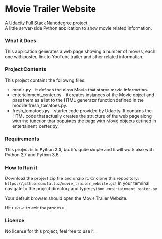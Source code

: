 # Movie Trailer Website
A [Udacity Full Stack Nanodegree](https://www.udacity.com/course/full-stack-web-developer-nanodegree--nd004) project.  
A little server-side Python application to show movie related information.

### What it Does
This application generates a web page showing a number of movies, each one with poster, 
link to YouTube trailer and other related information.

### Project Contents

This project contains the following files:
* media.py - it defines the class Movie that stores movie information.
* entertainment_center.py - it creates instances of the Movie object and 
pass them as a list to the HTML generator function defined in the module fresh_tomatoes.py.
* fresh_tomatoes.py - starter code provided by Udacity. It contains the HTML 
code that actually creates the structure of the web page along with the function 
that populates the page with Movie objects defined in entertainent_center.py.

### Requirements
 This project is in Python 3.5, but it's quite simple and it will work 
 also with Python 2.7 and Python 3.6.
 
### How to Run it
Download the project zip file and unzip it. 
Or clone this repository:
` https://github.com/lalluz/movie_trailer_website.git `
In your terminal navigate to the project directory and type:
` python entertainment_center.py `

Your default browser should open the Movie Trailer Website.

Hit ` CTRL+C ` to exit the process.

### Licence
No license for this project, feel free to use it.